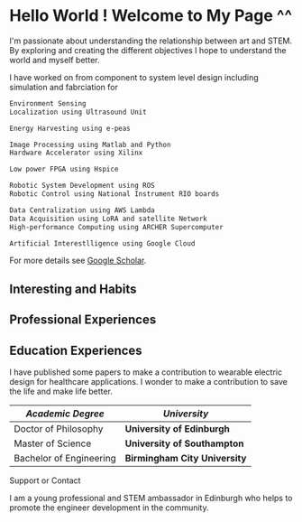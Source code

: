# Hello World ! Welcome to My Page ^^

I'm passionate about understanding the relationship between art and STEM. By exploring and creating the different objectives I hope to understand the world and myself better.

I have worked on from component to system level design including simulation and fabrciation for

```markdown
Environment Sensing 
Localization using Ultrasound Unit

Energy Harvesting using e-peas 

Image Processing using Matlab and Python
Hardware Accelerator using Xilinx

Low power FPGA using Hspice

Robotic System Development using ROS
Robotic Control using National Instrument RIO boards 

Data Centralization using AWS Lambda
Data Acquisition using LoRA and satellite Network
High-performance Computing using ARCHER Supercomputer

Artificial Interestlligence using Google Cloud
```

For more details see [Google Scholar](https://scholar.google.com/citations?user=N9f0ieAAAAAJ&hl=en).


## Interesting and Habits


## Professional Experiences


## Education Experiences

I have published some papers to make a contribution to wearable electric design for healthcare applications. I wonder to make a contribution to save the life and make life better.

_Academic Degree_ | _University_
------------ | -------------
Doctor of Philosophy| **University of Edinburgh**
Master of Science | **University of Southampton**
Bachelor of Engineering | **Birmingham City University**

Support or Contact

I am a young professional and STEM ambassador in Edinburgh who helps to promote the engineer development in the community.

